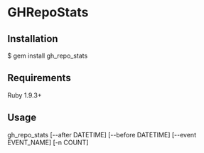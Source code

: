 # GHRepoStats

## Installation

$ gem install gh_repo_stats

## Requirements

Ruby 1.9.3+

## Usage

gh_repo_stats [--after DATETIME] [--before DATETIME] [--event EVENT_NAME] [-n COUNT]
